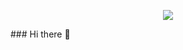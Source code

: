 <p align="center">
<img src="https://capsule-render.vercel.app/api?type=waving&color=gradient&height=200&section=header&text=surally&fontSize=80&fontAlignY=35&animation=twinkling&fontColor=gradient"/> </a> 
</p>
### Hi there 👋

<!--
**surally/surally** is a ✨ _special_ ✨ repository because its `README.md` (this file) appears on your GitHub profile.

Here are some ideas to get you started:

- 🔭 I’m currently working on ...
- 🌱 I’m currently learning ...
- 👯 I’m looking to collaborate on ...
- 🤔 I’m looking for help with ...
- 💬 Ask me about ...
- 📫 How to reach me: ...
- 😄 Pronouns: ...
- ⚡ Fun fact: ...
-->
